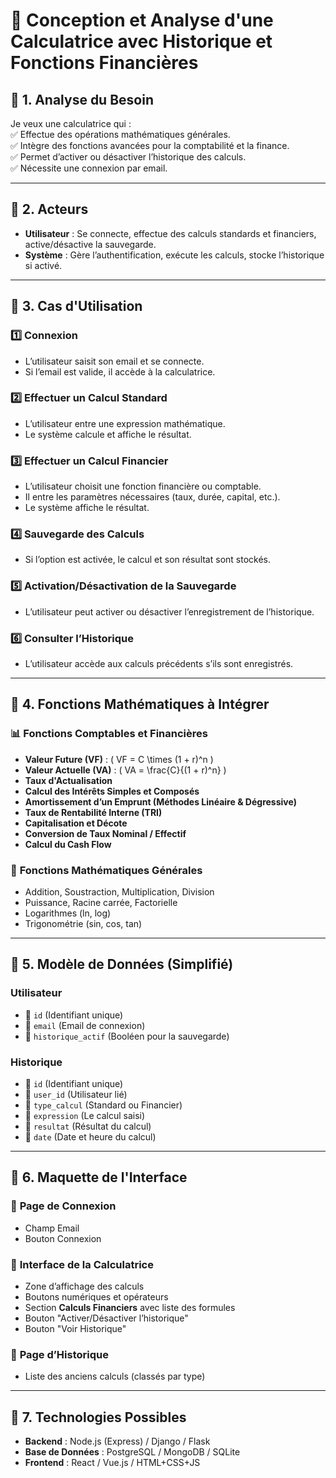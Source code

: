 # 📌 Conception et Analyse d'une Calculatrice avec Historique et Fonctions Financières  

## 🔹 1. Analyse du Besoin  
Je veux une calculatrice qui :  
✅ Effectue des opérations mathématiques générales.  
✅ Intègre des fonctions avancées pour la comptabilité et la finance.  
✅ Permet d’activer ou désactiver l’historique des calculs.  
✅ Nécessite une connexion par email.  

---

## 🔹 2.  Acteurs  
- **Utilisateur** : Se connecte, effectue des calculs standards et financiers, active/désactive la sauvegarde.  
- **Système** : Gère l’authentification, exécute les calculs, stocke l’historique si activé.  

---

## 🔹 3. Cas d'Utilisation  

### 1️⃣ Connexion  
   - L’utilisateur saisit son email et se connecte.  
   - Si l’email est valide, il accède à la calculatrice.  

### 2️⃣ Effectuer un Calcul Standard  
   - L’utilisateur entre une expression mathématique.  
   - Le système calcule et affiche le résultat.  

### 3️⃣ Effectuer un Calcul Financier  
   - L’utilisateur choisit une fonction financière ou comptable.  
   - Il entre les paramètres nécessaires (taux, durée, capital, etc.).  
   - Le système affiche le résultat.  

### 4️⃣ Sauvegarde des Calculs  
   - Si l’option est activée, le calcul et son résultat sont stockés.  

### 5️⃣ Activation/Désactivation de la Sauvegarde  
   - L’utilisateur peut activer ou désactiver l’enregistrement de l’historique.  

### 6️⃣ Consulter l’Historique  
   - L’utilisateur accède aux calculs précédents s’ils sont enregistrés.  

---

## 🔹 4. Fonctions Mathématiques à Intégrer  

### 📊 **Fonctions Comptables et Financières**  
- **Valeur Future (VF)** : \( VF = C \times (1 + r)^n \)  
- **Valeur Actuelle (VA)** : \( VA = \frac{C}{(1 + r)^n} \)  
- **Taux d'Actualisation**  
- **Calcul des Intérêts Simples et Composés**  
- **Amortissement d’un Emprunt (Méthodes Linéaire & Dégressive)**  
- **Taux de Rentabilité Interne (TRI)**  
- **Capitalisation et Décote**  
- **Conversion de Taux Nominal / Effectif**  
- **Calcul du Cash Flow**  

### 🔢 **Fonctions Mathématiques Générales**  
- Addition, Soustraction, Multiplication, Division  
- Puissance, Racine carrée, Factorielle  
- Logarithmes (ln, log)  
- Trigonométrie (sin, cos, tan)  

---

## 🔹 5. Modèle de Données (Simplifié)  

### **Utilisateur**  
- 📌 `id` (Identifiant unique)  
- 📌 `email` (Email de connexion)  
- 📌 `historique_actif` (Booléen pour la sauvegarde)  

### **Historique**  
- 📌 `id` (Identifiant unique)  
- 📌 `user_id` (Utilisateur lié)  
- 📌 `type_calcul` (Standard ou Financier)  
- 📌 `expression` (Le calcul saisi)  
- 📌 `resultat` (Résultat du calcul)  
- 📌 `date` (Date et heure du calcul)  

---

## 🔹 6. Maquette de l'Interface  

### 🎨 **Page de Connexion**  
- Champ Email  
- Bouton Connexion  

### 🎨 **Interface de la Calculatrice**  
- Zone d’affichage des calculs  
- Boutons numériques et opérateurs  
- Section **Calculs Financiers** avec liste des formules  
- Bouton "Activer/Désactiver l’historique"  
- Bouton "Voir Historique"  

### 🎨 **Page d’Historique**  
- Liste des anciens calculs (classés par type)  

---

## 🔹 7. Technologies Possibles  
- **Backend** : Node.js (Express) / Django / Flask  
- **Base de Données** : PostgreSQL / MongoDB / SQLite  
- **Frontend** : React / Vue.js / HTML+CSS+JS  


